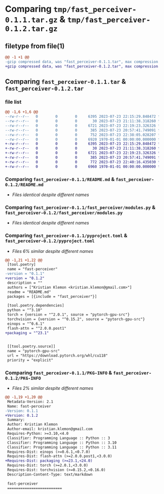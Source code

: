 # Comparing `tmp/fast_perceiver-0.1.1.tar.gz` & `tmp/fast_perceiver-0.1.2.tar.gz`

## filetype from file(1)

```diff
@@ -1 +1 @@
-gzip compressed data, was "fast_perceiver-0.1.1.tar", max compression
+gzip compressed data, was "fast_perceiver-0.1.2.tar", max compression
```

## Comparing `fast_perceiver-0.1.1.tar` & `fast_perceiver-0.1.2.tar`

### file list

```diff
@@ -1,6 +1,6 @@
--rw-r--r--   0        0        0     6395 2023-07-23 22:15:29.848472 fast_perceiver-0.1.1/README.md
--rw-r--r--   0        0        0       30 2023-07-23 21:11:38.318260 fast_perceiver-0.1.1/fast_perceiver/__init__.py
--rw-r--r--   0        0        0     6721 2023-07-23 22:19:23.326326 fast_perceiver-0.1.1/fast_perceiver/modules.py
--rw-r--r--   0        0        0      385 2023-07-23 20:57:41.749091 fast_perceiver-0.1.1/fast_perceiver/utils.py
--rw-r--r--   0        0        0      752 2023-07-23 22:38:05.028207 fast_perceiver-0.1.1/pyproject.toml
--rw-r--r--   0        0        0     6920 1970-01-01 00:00:00.000000 fast_perceiver-0.1.1/PKG-INFO
+-rw-r--r--   0        0        0     6395 2023-07-23 22:15:29.848472 fast_perceiver-0.1.2/README.md
+-rw-r--r--   0        0        0       30 2023-07-23 21:11:38.318260 fast_perceiver-0.1.2/fast_perceiver/__init__.py
+-rw-r--r--   0        0        0     6721 2023-07-23 22:19:23.326326 fast_perceiver-0.1.2/fast_perceiver/modules.py
+-rw-r--r--   0        0        0      385 2023-07-23 20:57:41.749091 fast_perceiver-0.1.2/fast_perceiver/utils.py
+-rw-r--r--   0        0        0      772 2023-07-23 22:40:16.435030 fast_perceiver-0.1.2/pyproject.toml
+-rw-r--r--   0        0        0     6960 1970-01-01 00:00:00.000000 fast_perceiver-0.1.2/PKG-INFO
```

### Comparing `fast_perceiver-0.1.1/README.md` & `fast_perceiver-0.1.2/README.md`

 * *Files identical despite different names*

### Comparing `fast_perceiver-0.1.1/fast_perceiver/modules.py` & `fast_perceiver-0.1.2/fast_perceiver/modules.py`

 * *Files identical despite different names*

### Comparing `fast_perceiver-0.1.1/pyproject.toml` & `fast_perceiver-0.1.2/pyproject.toml`

 * *Files 6% similar despite different names*

```diff
@@ -1,21 +1,22 @@
 [tool.poetry]
 name = "fast-perceiver"
-version = "0.1.1"
+version = "0.1.2"
 description = ""
 authors = ["Kristian Klemon <kristian.klemon@gmail.com>"]
 readme = "README.md"
 packages = [{include = "fast_perceiver"}]
 
 [tool.poetry.dependencies]
 python = "^3.10"
 torch = {version = "^2.0.1", source = "pytorch-gpu-src"}
 torchvision = {version = "^0.15.2", source = "pytorch-gpu-src"}
 einops = "^0.6.1"
 flash-attn = "^2.0.0.post1"
+packaging = "^23.1"
 
 
 [[tool.poetry.source]]
 name = "pytorch-gpu-src"
 url = "https://download.pytorch.org/whl/cu118"
 priority = "explicit"
```

### Comparing `fast_perceiver-0.1.1/PKG-INFO` & `fast_perceiver-0.1.2/PKG-INFO`

 * *Files 2% similar despite different names*

```diff
@@ -1,19 +1,20 @@
 Metadata-Version: 2.1
 Name: fast-perceiver
-Version: 0.1.1
+Version: 0.1.2
 Summary: 
 Author: Kristian Klemon
 Author-email: kristian.klemon@gmail.com
 Requires-Python: >=3.10,<4.0
 Classifier: Programming Language :: Python :: 3
 Classifier: Programming Language :: Python :: 3.10
 Classifier: Programming Language :: Python :: 3.11
 Requires-Dist: einops (>=0.6.1,<0.7.0)
 Requires-Dist: flash-attn (>=2.0.0.post1,<3.0.0)
+Requires-Dist: packaging (>=23.1,<24.0)
 Requires-Dist: torch (>=2.0.1,<3.0.0)
 Requires-Dist: torchvision (>=0.15.2,<0.16.0)
 Description-Content-Type: text/markdown
 
 fast-perceiver
 =========================
```

